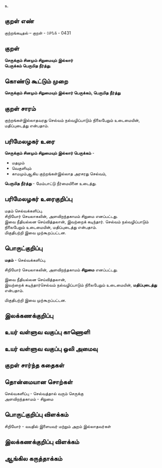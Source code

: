 உ

## குறள் எண் 

குற்றங்கடிதல் – குறள் - ௦௪௩௧ - 0431  

## குறள் 

**செருக்கும் சினமும் சிறுமையும் இல்லார்  
பெருக்கம் பெருமித நீர்த்து.**

## கொண்டு கூட்டும் முறை

**செருக்கும் சினமும் சிறுமையும் இல்லார் பெருக்கம், பெருமித நீர்த்து**

## குறள் சாரம் 

குற்றங்கள்இல்லாதவரது செல்வம் நல்வழிப்பாடும் நிலைபேறும் உடைமையின், மதிப்புடைத்து என்பதாம்.    

## பரிமேலழகர் உரை

**செருக்கும் சினமும் சிறுமையும் இல்லார் பெருக்கம்** -  
* மதமும்  
* வெகுளியும்  
* காமமும்ஆகிய குற்றங்கள்இல்லாத அரசரது செல்வம்,  

**பெருமித நீர்த்து** - மேம்பாட்டு நீர்மையினை உடைத்து.  

## பரிமேலழகர் உரைகுறிப்பு   

மதம் செல்வக்களிப்பு.  
சிறியோர் செயலாகலின், அளவிறந்தகாமம் சிறுமை எனப்பட்டது.  
இவை நீதியல்லன செய்வித்தலான், இவற்றைக் கடிந்தார். 
செல்வம் நல்வழிப்பாடும் நிலைபேறும் உடைமையின், மதிப்புடைத்து என்பதாம்.  
மிகுதிபற்றி இவை முற்கூறப்பட்டன.  

## பொருட்குறிப்பு 

**மதம்** - செல்வக்களிப்பு.  

சிறியோர் செயலாகலின், அளவிறந்தகாமம் **சிறுமை** எனப்பட்டது.  

இவை நீதியல்லன செய்வித்தலான்,  
இவற்றைக் கடிந்தார்செல்வம் நல்வழிப்பாடும் நிலைபேறும் உடைமையின், **மதிப்புடைத்து** என்பதாம்.  

மிகுதிபற்றி இவை முற்கூறப்பட்டன.  

## இலக்கணக்குறிப்பு  


## உயர் வள்ளுவ வகுப்பு காணொளி


## உயர் வள்ளுவ வகுப்பு ஒலி அமைவு 

 
## குறள் சார்ந்த கதைகள் 


## தொன்மையான சொற்கள்

செல்வகளிப்பு -  செல்வத்தால் வரும் செருக்கு   
அளவிறந்தகாமம் - சிறுமை   

## பொருட்குறிப்பு விளக்கம்

சிறியோர் - வயதில் இளையவர் மற்றும் அறம் இல்லாதவர்கள்   

## இலக்கணக்குறிப்பு விளக்கம்


## ஆங்கில கருத்தாக்கம் 


